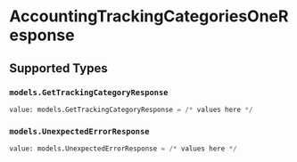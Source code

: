 # AccountingTrackingCategoriesOneResponse


## Supported Types

### `models.GetTrackingCategoryResponse`

```python
value: models.GetTrackingCategoryResponse = /* values here */
```

### `models.UnexpectedErrorResponse`

```python
value: models.UnexpectedErrorResponse = /* values here */
```

